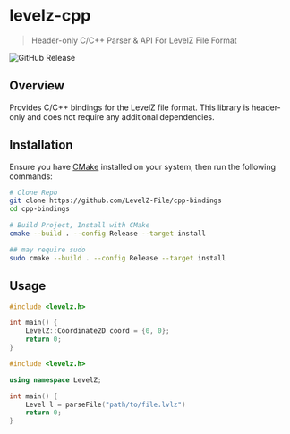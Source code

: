 # levelz-cpp

> Header-only C/C++ Parser & API For LevelZ File Format

![GitHub Release](https://img.shields.io/github/v/release/LevelZ-File/cpp-bindings)

## Overview

Provides C/C++ bindings for the LevelZ file format. This library is header-only and does not require any additional dependencies.

## Installation

Ensure you have [CMake](https://cmake.org/) installed on your system, then run the following commands:

```bash
# Clone Repo
git clone https://github.com/LevelZ-File/cpp-bindings
cd cpp-bindings

# Build Project, Install with CMake
cmake --build . --config Release --target install

## may require sudo
sudo cmake --build . --config Release --target install
```

## Usage

```cpp
#include <levelz.h>

int main() {
    LevelZ::Coordinate2D coord = {0, 0};
    return 0;
}
```

```cpp
#include <levelz.h>

using namespace LevelZ;

int main() {
    Level l = parseFile("path/to/file.lvlz")
    return 0;
}
```
